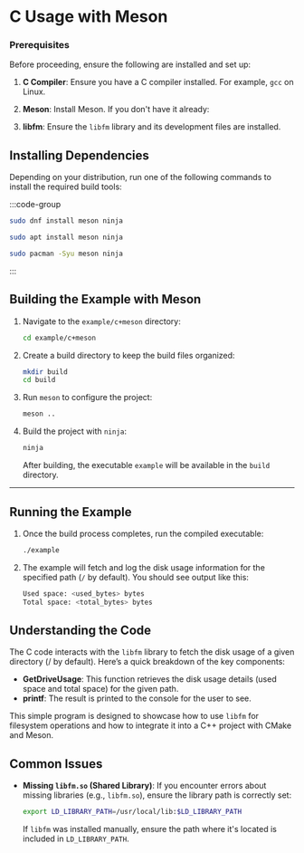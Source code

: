 # **C Usage with Meson**

### **Prerequisites**

Before proceeding, ensure the following are installed and set up:

1. **C Compiler**: Ensure you have a C compiler installed. For example, `gcc` on Linux.

2. **Meson**: Install Meson. If you don't have it already:
   
3. **libfm**: Ensure the `libfm` library and its development files are installed.

## **Installing Dependencies**

Depending on your distribution, run one of the following commands to install the required build tools:

:::code-group

```sh [<i class="devicon-fedora-plain"></i> Fedora]
sudo dnf install meson ninja
```

```sh [<i class="devicon-ubuntu-plain"></i> Ubuntu]
sudo apt install meson ninja
```

```sh [<i class="devicon-archlinux-plain"></i> Arch]
sudo pacman -Syu meson ninja
```

:::

## **Building the Example with Meson**

1. Navigate to the `example/c+meson` directory:
   ```bash
   cd example/c+meson
   ```

2. Create a build directory to keep the build files organized:
   ```bash
   mkdir build
   cd build
   ```

3. Run `meson` to configure the project:
   ```bash
   meson ..
   ```

4. Build the project with `ninja`:
   ```bash
   ninja
   ```

   After building, the executable `example` will be available in the `build` directory.

---

## **Running the Example**

1. Once the build process completes, run the compiled executable:
   ```bash
   ./example
   ```

2. The example will fetch and log the disk usage information for the specified path (`/` by default). You should see output like this:
   ```bash
   Used space: <used_bytes> bytes
   Total space: <total_bytes> bytes
   ```

## **Understanding the Code**

The C code interacts with the `libfm` library to fetch the disk usage of a given directory (/ by default). Here’s a quick breakdown of the key components:

- **GetDriveUsage**: This function retrieves the disk usage details (used space and total space) for the given path.
- **printf**: The result is printed to the console for the user to see.

This simple program is designed to showcase how to use `libfm` for filesystem operations and how to integrate it into a C++ project with CMake and Meson.

## **Common Issues**

- **Missing `libfm.so` (Shared Library)**:
  If you encounter errors about missing libraries (e.g., `libfm.so`), ensure the library path is correctly set:
  ```bash
  export LD_LIBRARY_PATH=/usr/local/lib:$LD_LIBRARY_PATH
  ```

  If `libfm` was installed manually, ensure the path where it's located is included in `LD_LIBRARY_PATH`.
